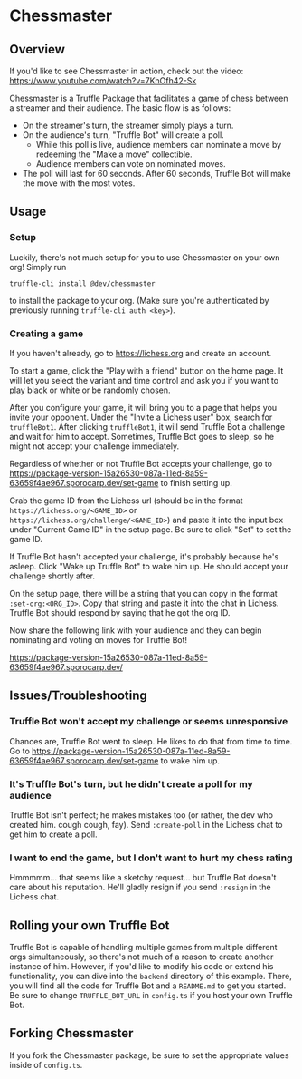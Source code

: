 # Chessmaster

## Overview

If you'd like to see Chessmaster in action, check out the video: https://www.youtube.com/watch?v=7KhOfh42-Sk

Chessmaster is a Truffle Package that facilitates a game of chess between a streamer and their audience. The basic flow is as follows:

- On the streamer's turn, the streamer simply plays a turn.
- On the audience's turn, "Truffle Bot" will create a poll.
  - While this poll is live, audience members can nominate a move by redeeming the "Make a move" collectible.
  - Audience members can vote on nominated moves.
- The poll will last for 60 seconds. After 60 seconds, Truffle Bot will make the move with the most votes.

## Usage

### Setup

Luckily, there's not much setup for you to use Chessmaster on your own org! Simply run
```
truffle-cli install @dev/chessmaster
```
to install the package to your org. (Make sure you're authenticated by previously running `truffle-cli auth <key>`).

### Creating a game

If you haven't already, go to https://lichess.org and create an account.

To start a game, click the "Play with a friend" button on the home page. It will let you select the variant and time control and ask you if you want to play black or white or be randomly chosen.

After you configure your game, it will bring you to a page that helps you invite your opponent. Under the "Invite a Lichess user" box, search for `truffleBot1`. After clicking `truffleBot1`, it will send Truffle Bot a challenge and wait for him to accept. Sometimes, Truffle Bot goes to sleep, so he might not accept your challenge immediately.

Regardless of whether or not Truffle Bot accepts your challenge, go to https://package-version-15a26530-087a-11ed-8a59-63659f4ae967.sporocarp.dev/set-game to finish setting up.

Grab the game ID from the Lichess url (should be in the format `https://lichess.org/<GAME_ID>` or `https://lichess.org/challenge/<GAME_ID>`) and paste it into the input box under "Current Game ID" in the setup page. Be sure to click "Set" to set the game ID.

If Truffle Bot hasn't accepted your challenge, it's probably because he's asleep. Click "Wake up Truffle Bot" to wake him up. He should accept your challenge shortly after.

On the setup page, there will be a string that you can copy in the format `:set-org:<ORG_ID>`. Copy that string and paste it into the chat in Lichess. Truffle Bot should respond by saying that he got the org ID.

Now share the following link with your audience and they can begin nominating and voting on moves for Truffle Bot!

https://package-version-15a26530-087a-11ed-8a59-63659f4ae967.sporocarp.dev/

## Issues/Troubleshooting

### Truffle Bot won't accept my challenge or seems unresponsive

Chances are, Truffle Bot went to sleep. He likes to do that from time to time. Go to https://package-version-15a26530-087a-11ed-8a59-63659f4ae967.sporocarp.dev/set-game to wake him up.

### It's Truffle Bot's turn, but he didn't create a poll for my audience

Truffle Bot isn't perfect; he makes mistakes too (or rather, the dev who created him. cough cough, fay). Send `:create-poll` in the Lichess chat to get him to create a poll.

### I want to end the game, but I don't want to hurt my chess rating

Hmmmmm... that seems like a sketchy request... but Truffle Bot doesn't care about his reputation. He'll gladly resign if you send `:resign` in the Lichess chat.

## Rolling your own Truffle Bot

Truffle Bot is capable of handling multiple games from multiple different orgs simultaneously, so there's not much of a reason to create another instance of him. However, if you'd like to modify his code or extend his functionality, you can dive into the `backend` directory of this example. There, you will find all the code for Truffle Bot and a `README.md` to get you started. Be sure to change `TRUFFLE_BOT_URL` in `config.ts` if you host your own Truffle Bot.

## Forking Chessmaster

If you fork the Chessmaster package, be sure to set the appropriate values inside of `config.ts`.